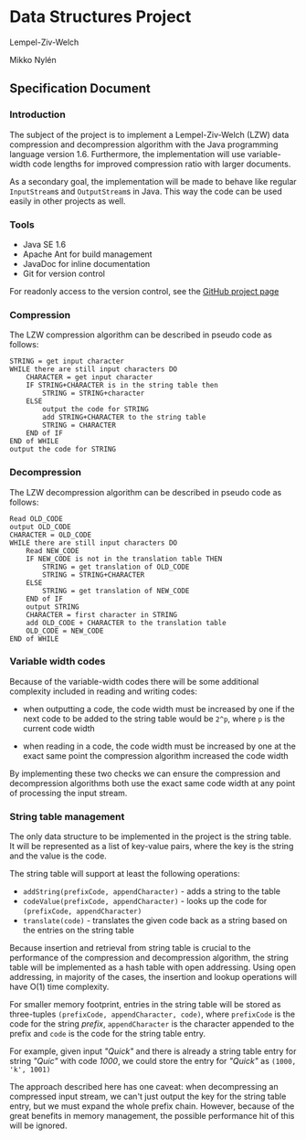 # Data Structures Project

Lempel-Ziv-Welch

Mikko Nylén

## Specification Document

### Introduction

The subject of the project is to implement a Lempel-Ziv-Welch (LZW) data compression
and decompression algorithm with the Java programming language version 1.6.
Furthermore, the implementation will use variable-width code lengths for
improved compression ratio with larger documents.

As a secondary goal, the implementation will be made to behave like regular
`InputStream`s and `OutputStream`s in Java. This way the code can be used easily
in other projects as well.

### Tools

* Java SE 1.6
* Apache Ant for build management
* JavaDoc for inline documentation
* Git for version control

For readonly access to the version control, see the
[GitHub project page](https://github.com/mnylen/lzw)

### Compression

The LZW compression algorithm can be described in pseudo code as follows:

    STRING = get input character
    WHILE there are still input characters DO
        CHARACTER = get input character
        IF STRING+CHARACTER is in the string table then
            STRING = STRING+character
        ELSE
            output the code for STRING
            add STRING+CHARACTER to the string table
            STRING = CHARACTER
        END of IF
    END of WHILE
    output the code for STRING

### Decompression

The LZW decompression algorithm can be described in pseudo code as follows:

    Read OLD_CODE
    output OLD_CODE
    CHARACTER = OLD_CODE
    WHILE there are still input characters DO
        Read NEW_CODE
        IF NEW_CODE is not in the translation table THEN
            STRING = get translation of OLD_CODE
            STRING = STRING+CHARACTER
        ELSE
            STRING = get translation of NEW_CODE
        END of IF
        output STRING
        CHARACTER = first character in STRING
        add OLD_CODE + CHARACTER to the translation table
        OLD_CODE = NEW_CODE
    END of WHILE
    

### Variable width codes

Because of the variable-width codes there will be some additional complexity
included in reading and writing codes:

* when outputting a code, the code width must be increased by one if the next
  code to be added to the string table would be `2^p`, where `p` is the current code width

* when reading in a code, the code width must be increased by one at the exact
  same point the compression algorithm increased the code width

By implementing these two checks we can ensure the compression and decompression
algorithms both use the exact same code width at any point of processing the input
stream. 

### String table management

The only data structure to be implemented in the project is the string table.
It will be represented as a list of key-value pairs, where the key is the string
and the value is the code.

The string table will support at least the following operations:

* `addString(prefixCode, appendCharacter)` - adds a string to the table
* `codeValue(prefixCode, appendCharacter)` - looks up the code for `(prefixCode, appendCharacter)`
* `translate(code)` - translates the given code back as a string based on the entries on the string table

Because insertion and retrieval from string table is crucial to the performance
of the compression and decompression algorithm, the string table will be
implemented as a hash table with open addressing. Using open addressing,
in majority of the cases, the insertion and lookup operations will have O(1)
time complexity.

For smaller memory footprint, entries in the string table will be stored as
three-tuples `(prefixCode, appendCharacter, code)`, where `prefixCode` is the code
for the string _prefix_, `appendCharacter` is the character
appended to the prefix and `code` is the code for the string table entry.

For example, given input _"Quick"_ and there is already a string table
entry for string _"Quic"_ with code _1000_, we could store the entry
for _"Quick"_ as `(1000, 'k', 1001)`

The approach described here has one caveat: when decompressing an compressed
input stream, we can't just output the key for the string table entry, but
we must expand the whole prefix chain. However, because of the great benefits
in memory management, the possible performance hit of this will be ignored.